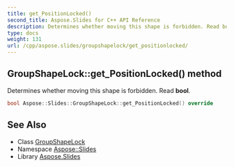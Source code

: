 ```yaml
---
title: get_PositionLocked()
second_title: Aspose.Slides for C++ API Reference
description: Determines whether moving this shape is forbidden. Read bool.
type: docs
weight: 131
url: /cpp/aspose.slides/groupshapelock/get_positionlocked/
---
```

## GroupShapeLock::get_PositionLocked() method


Determines whether moving this shape is forbidden. Read **bool**.

```cpp
bool Aspose::Slides::GroupShapeLock::get_PositionLocked() override
```

## See Also

* Class [GroupShapeLock](./)
* Namespace [Aspose::Slides](../)
* Library [Aspose.Slides](../../)
